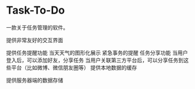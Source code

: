Task-To-Do
==========

一款关于任务管理的软件。

提供非常友好的交互界面

提供任务提醒功能
       当天天气的图形化展示
       紧急事务的提醒
 任务分享功能
       当用户登入后，可以添加好友，分享任务
       当用户关联第三方平台后，可以分享任务到这些平台（比如微博、微信朋友圈等）
提供本地数据的缓存

提供服务器端的数据存储
